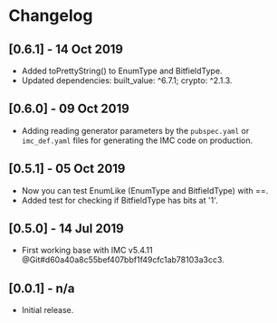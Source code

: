 # Changelog

## [0.6.1] - 14 Oct 2019

* Added toPrettyString() to EnumType and BitfieldType.
* Updated dependencies: built_value: ^6.7.1; crypto: ^2.1.3.

## [0.6.0] - 09 Oct 2019

* Adding reading generator parameters by the `pubspec.yaml` or `imc_def.yaml`
  files for generating the IMC code on production.

## [0.5.1] - 05 Oct 2019

* Now you can test EnumLike (EnumType and BitfieldType) with ==.
* Added test for checking if BitfieldType has bits at '1'.

## [0.5.0] - 14 Jul 2019

* First working base with IMC v5.4.11 @Git#d60a40a8c55bef407bbf1f49cfc1ab78103a3cc3.

## [0.0.1] - n/a

* Initial release.
